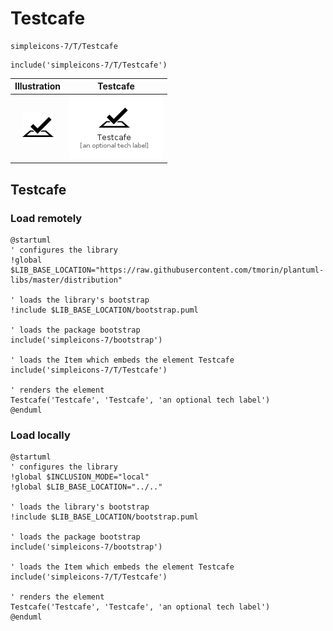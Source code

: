 # Testcafe


```text
simpleicons-7/T/Testcafe
```

```text
include('simpleicons-7/T/Testcafe')
```



| Illustration | Testcafe |
| :---: | :---: |
| ![illustration for Illustration](../../simpleicons-7/T/Testcafe.png) | ![illustration for Testcafe](../../simpleicons-7/T/Testcafe.Local.png) |




## Testcafe

### Load remotely
```plantuml
@startuml
' configures the library
!global $LIB_BASE_LOCATION="https://raw.githubusercontent.com/tmorin/plantuml-libs/master/distribution"

' loads the library's bootstrap
!include $LIB_BASE_LOCATION/bootstrap.puml

' loads the package bootstrap
include('simpleicons-7/bootstrap')

' loads the Item which embeds the element Testcafe
include('simpleicons-7/T/Testcafe')

' renders the element
Testcafe('Testcafe', 'Testcafe', 'an optional tech label')
@enduml
```

### Load locally
```plantuml
@startuml
' configures the library
!global $INCLUSION_MODE="local"
!global $LIB_BASE_LOCATION="../.."

' loads the library's bootstrap
!include $LIB_BASE_LOCATION/bootstrap.puml

' loads the package bootstrap
include('simpleicons-7/bootstrap')

' loads the Item which embeds the element Testcafe
include('simpleicons-7/T/Testcafe')

' renders the element
Testcafe('Testcafe', 'Testcafe', 'an optional tech label')
@enduml
```

